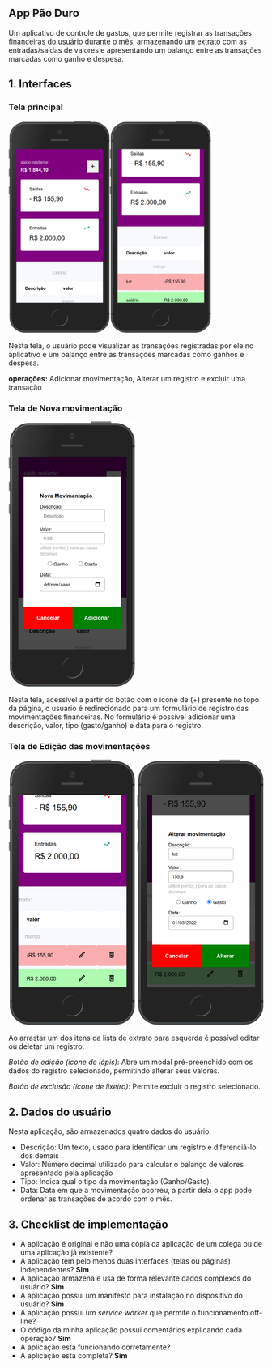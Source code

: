 ## App Pão Duro 

   Um aplicativo de controle de gastos, que permite  registrar as transações financeiras do usuário durante o mês, armazenando um extrato com as entradas/saídas de valores e apresentando um balanço entre as transações marcadas como ganho e despesa.  

## 1. Interfaces
### Tela principal
   <img 
      src="./assets/screenshot/home_screen.png" 
      alt="home-screen" 
      title="app home-screen" 
      width="200"
   /><img 
      src="./assets/screenshot/home_screen2.png" 
      alt="home-screen lista de extrato" 
      title="app home-screen" 
      width="200"
   />



   Nesta tela, o usuário pode visualizar as transações registradas por ele no aplicativo e um balanço entre as transações marcadas como ganhos e despesa.  

   **operações:**
   Adicionar movimentação, Alterar um registro e excluir uma transação 
  

### Tela de Nova movimentação

   <img 
      src="./assets/screenshot/add_screen.png" 
      alt="home-screen lista de extrato" 
      title="app home-screen" 
      width="250"
   /> 

   Nesta tela, acessível a partir do botão com o ícone de (+) presente no topo da página, o usuário é redirecionado para um formulário de registro das movimentações financeiras. No formulário é possível adicionar uma descrição, valor, tipo (gasto/ganho) e data para o registro.

### Tela de Edição das movimentações

   <img 
      src="./assets/screenshot/edit_screen.png" 
      alt="home-screen lista de extrato" 
      title="app home-screen" 
      width="250"
   /> <img 
      src="./assets/screenshot/edit_screen2.png" 
      alt="home-screen lista de extrato" 
      title="app home-screen" 
      width="250"
   />

   Ao arrastar um dos itens da lista de extrato para esquerda é possível editar ou deletar um registro.
   
  _Botão de edição (ícone de lápis)_: Abre um modal pré-preenchido com os dados do registro selecionado, permitindo alterar seus valores.

   _Botão de exclusão (ícone de lixeira)_: Permite excluir o registro selecionado.


## 2. Dados do usuário
   Nesta aplicação, são armazenados quatro dados do usuário:
   - Descrição: Um texto, usado para identificar um registro e diferenciá-lo dos demais   
   - Valor: Número decimal utilizado para calcular o balanço de valores apresentado pela aplicação 
   - Tipo: Indica qual o tipo da movimentação (Ganho/Gasto).
   - Data: Data em que a movimentação ocorreu, a partir dela o app pode ordenar as transações de acordo com o mês.



## 3. Checklist de implementação

   - A aplicação é original e não uma cópia da aplicação de um colega ou de uma aplicação já existente? <br>
   - A aplicação tem pelo menos duas interfaces (telas ou páginas) independentes? **Sim** <br>
   - A aplicação armazena e usa de forma relevante dados complexos do usuário? **Sim** <br>
   - A aplicação possui um manifesto para instalação no dispositivo do usuário? **Sim** <br>
   - A aplicação possui um _service worker_ que permite o funcionamento off-line? <br>
   - O código da minha aplicação possui comentários explicando cada operação? **Sim** <br>
   - A aplicação está funcionando corretamente? <br>
   - A aplicação está completa? **Sim**<br>
